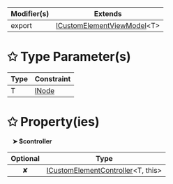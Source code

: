 | Modifier(s)                            | Extends                                    |
|----------------------------------------|--------------------------------------------|
| export | [ICustomElementViewModel](/runtime/interface/lifecycle/icustomelementviewmodel.md)&lt;T&gt; |

# &#10025; Type Parameter(s)

| Type | Constraint                               |
| ---- | ---------------------------------------- |
| T    | [INode](/runtime/interface/dom/inode.md) |

# &#10025; Property(ies)

&nbsp;&nbsp; **&#10148; $controller**

| Optional                           | Type                         |
|:----------------------------------:|------------------------------|
| ✘ | [ICustomElementController](/runtime/interface/lifecycle/icustomelementcontroller.md)&lt;T, this&gt; |